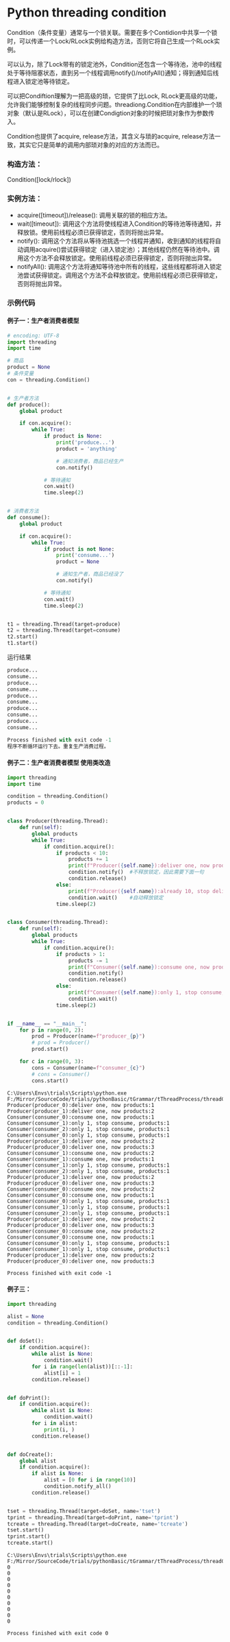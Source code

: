 # Python threading condition

Condition（条件变量）通常与一个锁关联。需要在多个Contidion中共享一个锁时，可以传递一个Lock/RLock实例给构造方法，否则它将自己生成一个RLock实例。

可以认为，除了Lock带有的锁定池外，Condition还包含一个等待池，池中的线程处于等待阻塞状态，直到另一个线程调用notify()/notifyAll()通知；得到通知后线程进入锁定池等待锁定。

可以把Condiftion理解为一把高级的琐，它提供了比Lock, RLock更高级的功能，允许我们能够控制复杂的线程同步问题。threadiong.Condition在内部维护一个琐对象（默认是RLock），可以在创建Condigtion对象的时候把琐对象作为参数传入。

Condition也提供了acquire, release方法，其含义与琐的acquire, release方法一致，其实它只是简单的调用内部琐对象的对应的方法而已。



### 构造方法： 
Condition([lock/rlock])



### 实例方法： 
* acquire([timeout])/release(): 调用关联的锁的相应方法。 
* wait([timeout]): 调用这个方法将使线程进入Condition的等待池等待通知，并释放锁。使用前线程必须已获得锁定，否则将抛出异常。 
* notify(): 调用这个方法将从等待池挑选一个线程并通知，收到通知的线程将自动调用acquire()尝试获得锁定（进入锁定池）；其他线程仍然在等待池中。调用这个方法不会释放锁定。使用前线程必须已获得锁定，否则将抛出异常。 
* notifyAll(): 调用这个方法将通知等待池中所有的线程，这些线程都将进入锁定池尝试获得锁定。调用这个方法不会释放锁定。使用前线程必须已获得锁定，否则将抛出异常。





### 示例代码

#### 例子一：生产者消费者模型

```python
# encoding: UTF-8
import threading
import time

# 商品
product = None
# 条件变量
con = threading.Condition()


# 生产者方法
def produce():
    global product

    if con.acquire():
        while True:
            if product is None:
                print('produce...')
                product = 'anything'

                # 通知消费者，商品已经生产
                con.notify()

            # 等待通知
            con.wait()
            time.sleep(2)


# 消费者方法
def consume():
    global product

    if con.acquire():
        while True:
            if product is not None:
                print('consume...')
                product = None

                # 通知生产者，商品已经没了
                con.notify()

            # 等待通知
            con.wait()
            time.sleep(2)


t1 = threading.Thread(target=produce)
t2 = threading.Thread(target=consume)
t2.start()
t1.start()

```

运行结果
```python
produce...
consume...
produce...
consume...
produce...
consume...
produce...
consume...
produce...
consume...

Process finished with exit code -1
程序不断循环运行下去。重复生产消费过程。

```

#### 例子二：生产者消费者模型 使用类改造
```python
import threading
import time

condition = threading.Condition()
products = 0


class Producer(threading.Thread):
    def run(self):
        global products
        while True:
            if condition.acquire():
                if products < 10:
                    products += 1
                    print(f"Producer({self.name}):deliver one, now products:{products}")
                    condition.notify()  #不释放锁定，因此需要下面一句
                    condition.release()
                else:
                    print(f"Producer({self.name}):already 10, stop deliver, now products:{products}")
                    condition.wait()    #自动释放锁定
                time.sleep(2)


class Consumer(threading.Thread):
    def run(self):
        global products
        while True:
            if condition.acquire():
                if products > 1:
                    products -= 1
                    print(f"Consumer({self.name}):consume one, now products:{products}")
                    condition.notify()
                    condition.release()
                else:
                    print(f"Consumer({self.name}):only 1, stop consume, products:{products}")
                    condition.wait()
                time.sleep(2)


if __name__ == "__main__":
    for p in range(0, 2):
        prod = Producer(name=f"producer_{p}")
        # prod = Producer()
        prod.start()

    for c in range(0, 3):
        cons = Consumer(name=f"consumer_{c}")
        # cons = Consumer()
        cons.start()

```

```
C:\Users\Envs\trials\Scripts\python.exe F:/Mirror/SourceCode/trials/pythonBasic/tGrammar/tThreadProcess/threadCondition/producerConsumer2.py
Producer(producer_0):deliver one, now products:1
Producer(producer_1):deliver one, now products:2
Consumer(consumer_0):consume one, now products:1
Consumer(consumer_1):only 1, stop consume, products:1
Consumer(consumer_2):only 1, stop consume, products:1
Consumer(consumer_0):only 1, stop consume, products:1
Producer(producer_1):deliver one, now products:2
Producer(producer_0):deliver one, now products:3
Consumer(consumer_1):consume one, now products:2
Consumer(consumer_1):consume one, now products:1
Consumer(consumer_1):only 1, stop consume, products:1
Consumer(consumer_2):only 1, stop consume, products:1
Producer(producer_1):deliver one, now products:2
Producer(producer_0):deliver one, now products:3
Consumer(consumer_0):consume one, now products:2
Consumer(consumer_0):consume one, now products:1
Consumer(consumer_0):only 1, stop consume, products:1
Consumer(consumer_1):only 1, stop consume, products:1
Consumer(consumer_2):only 1, stop consume, products:1
Producer(producer_1):deliver one, now products:2
Producer(producer_0):deliver one, now products:3
Consumer(consumer_0):consume one, now products:2
Consumer(consumer_0):consume one, now products:1
Consumer(consumer_0):only 1, stop consume, products:1
Consumer(consumer_1):only 1, stop consume, products:1
Producer(producer_1):deliver one, now products:2
Producer(producer_0):deliver one, now products:3

Process finished with exit code -1

```



#### 例子三：
```python
import threading

alist = None
condition = threading.Condition()


def doSet():
    if condition.acquire():
        while alist is None:
            condition.wait()
        for i in range(len(alist))[::-1]:
            alist[i] = 1
        condition.release()


def doPrint():
    if condition.acquire():
        while alist is None:
            condition.wait()
        for i in alist:
            print(i, )
        condition.release()


def doCreate():
    global alist
    if condition.acquire():
        if alist is None:
            alist = [0 for i in range(10)]
            condition.notify_all()
        condition.release()


tset = threading.Thread(target=doSet, name='tset')
tprint = threading.Thread(target=doPrint, name='tprint')
tcreate = threading.Thread(target=doCreate, name='tcreate')
tset.start()
tprint.start()
tcreate.start()

```

```
C:\Users\Envs\trials\Scripts\python.exe F:/Mirror/SourceCode/trials/pythonBasic/tGrammar/tThreadProcess/threadCondition/producerConsumer3.py
0
0
0
0
0
0
0
0
0
0

Process finished with exit code 0
```
